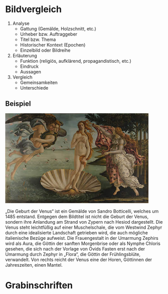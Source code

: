 # Bildvergleich
1. Analyse
	- Gattung (Gemälde, Holzschnitt, etc.)
	- Urheber bzw. Auftraggeber
	- Titel bzw. Thema
	- Historischer Kontext (Epochen)
	- Einzelbild oder Bildreihe
2. Erläuterung
	- Funktion (religiös, aufklärend, propagandistisch, etc.)
	- Eindruck
	- Aussagen
3. Vergleich
	- Gemeinsamkeiten
	- Unterschiede
## Beispiel
![The Birth of Venus](../Working%20Materials/The%20Birth%20of%20Venus.png)

„Die Geburt der Venus“ ist ein Gemälde  von Sandro Botticelli, welches um 1485 entstand.
Entgegen dem Bildtitel ist nicht die Geburt der Venus, sondern ihre Anlandung am Strand von Zypern nach Hesiod dargestellt. Die Venus steht leichtfüßig auf einer Muschelschale, die vom Westwind Zephyr durch eine idealisierte Landschaft getrieben wird, die auch mögliche italienische Bezüge aufweist. Die Frauengestalt in der Umarmung Zephirs wird als Aura, die Göttin der sanften Morgenbrise oder als Nymphe Chloris gesehen, die sich nach der Vorlage von Ovids Fasten erst nach der Umarmung durch Zephyr in „Flora“, die Göttin der Frühlingsblüte, verwandelt. Von rechts reicht der Venus eine der Horen, Göttinnen der Jahreszeiten, einen Mantel. 
# Grabinschriften

